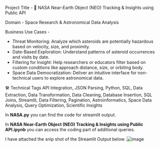 Project Title - 🚀 NASA Near-Earth Object (NEO) Tracking & Insights using Public API

Domain - Space Research & Astronomical Data Analysis

Business Use Cases - 
- Threat Monitoring: Analyze which asteroids are potentially hazardous based on velocity, size, and proximity.
- Date-Based Exploration: Understand patterns of asteroid occurrences and visits by date.
- Filtering for Insight: Help researchers or educators filter based on custom conditions like approach distance, size, or orbiting body.
- Space Data Democratization: Deliver an intuitive interface for non-technical users to explore astronomical data.

🛠 Technical Tags
API Integration, JSON Parsing, Python, SQL, Data Extraction, Data Transformation, Data Cleaning, Database Insertion, SQL Joins, Streamlit, Data Filtering, Pagination, Astroinformatics, Space Data Analysis, Query Optimization, Scientific Insights

In **NASA.py** you can find the code for streamlit output.

In **NASA Near-Earth Object (NEO) Tracking & Insights using Public API.ipynb** you can access the coding part of additional queries.

I have attached the snip shot of the Streamlit Output below.
![image](https://github.com/user-attachments/assets/4d5af886-c1ac-429d-8a3c-49503bdd97fe)


